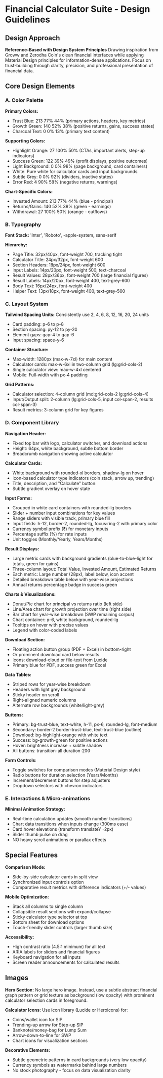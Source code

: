 # Financial Calculator Suite - Design Guidelines

## Design Approach
**Reference-Based with Design System Principles**
Drawing inspiration from Groww and Zerodha Coin's clean financial interfaces while applying Material Design principles for information-dense applications. Focus on trust-building through clarity, precision, and professional presentation of financial data.

## Core Design Elements

### A. Color Palette

**Primary Colors:**
- Trust Blue: 213 77% 44% (primary actions, headers, key metrics)
- Growth Green: 140 52% 38% (positive returns, gains, success states)
- Charcoal Text: 0 0% 13% (primary text content)

**Supporting Colors:**
- Highlight Orange: 27 100% 50% (CTAs, important alerts, step-up indicators)
- Success Green: 122 39% 49% (profit displays, positive outcomes)
- Light Background: 0 0% 98% (page background, card containers)
- White: Pure white for calculator cards and input backgrounds
- Subtle Grey: 0 0% 92% (dividers, inactive states)
- Error Red: 4 90% 58% (negative returns, warnings)

**Chart-Specific Colors:**
- Invested Amount: 213 77% 44% (blue - principal)
- Returns/Gains: 140 52% 38% (green - earnings)
- Withdrawal: 27 100% 50% (orange - outflows)

### B. Typography

**Font Stack:** 'Inter', 'Roboto', -apple-system, sans-serif

**Hierarchy:**
- Page Title: 32px/40px, font-weight 700, tracking tight
- Calculator Title: 24px/32px, font-weight 600
- Section Headers: 18px/24px, font-weight 600
- Input Labels: 14px/20px, font-weight 500, text-charcoal
- Result Values: 28px/36px, font-weight 700 (large financial figures)
- Result Labels: 14px/20px, font-weight 400, text-grey-600
- Body Text: 16px/24px, font-weight 400
- Helper Text: 13px/18px, font-weight 400, text-grey-500

### C. Layout System

**Tailwind Spacing Units:** Consistently use 2, 4, 6, 8, 12, 16, 20, 24 units
- Card padding: p-6 to p-8
- Section spacing: py-12 to py-20
- Element gaps: gap-4 to gap-6
- Input spacing: space-y-6

**Container Structure:**
- Max-width: 1280px (max-w-7xl) for main content
- Calculator cards: max-w-6xl in two-column grid (lg:grid-cols-2)
- Single calculator view: max-w-4xl centered
- Mobile: Full-width with px-4 padding

**Grid Patterns:**
- Calculator selection: 4-column grid (md:grid-cols-2 lg:grid-cols-4)
- Input/Output split: 2-column (lg:grid-cols-5, input col-span-2, results col-span-3)
- Result metrics: 3-column grid for key figures

### D. Component Library

**Navigation Header:**
- Fixed top bar with logo, calculator switcher, and download actions
- Height: 64px, white background, subtle bottom border
- Breadcrumb navigation showing active calculator

**Calculator Cards:**
- White background with rounded-xl borders, shadow-lg on hover
- Icon-based calculator type indicators (coin stack, arrow up, trending)
- Title, description, and "Calculate" button
- Subtle gradient overlay on hover state

**Input Forms:**
- Grouped in white card containers with rounded-lg borders
- Slider + number input combinations for key values
- Range sliders with visible track, primary blue fill
- Input fields: h-12, border-2, rounded-lg, focus:ring-2 with primary color
- Currency symbol prefix (₹) for monetary inputs
- Percentage suffix (%) for rate inputs
- Unit toggles (Monthly/Yearly, Years/Months)

**Result Displays:**
- Large metric cards with background gradients (blue-to-blue-light for totals, green for gains)
- Three-column layout: Total Value, Invested Amount, Estimated Returns
- Each metric: Large number (28px), label below, icon accent
- Detailed breakdown table below with year-wise projections
- Annual returns percentage badge in success green

**Charts & Visualizations:**
- Donut/Pie chart for principal vs returns ratio (left side)
- Line/Area chart for growth projection over time (right side)
- Bar chart for year-wise breakdown (SWP remaining corpus)
- Chart container: p-6, white background, rounded-lg
- Tooltips on hover with precise values
- Legend with color-coded labels

**Download Section:**
- Floating action button group (PDF + Excel) in bottom-right
- Or prominent download card below results
- Icons: download-cloud or file-text from Lucide
- Primary blue for PDF, success green for Excel

**Data Tables:**
- Striped rows for year-wise breakdown
- Headers with light grey background
- Sticky header on scroll
- Right-aligned numeric columns
- Alternate row backgrounds (white/light-grey)

**Buttons:**
- Primary: bg-trust-blue, text-white, h-11, px-6, rounded-lg, font-medium
- Secondary: border-2 border-trust-blue, text-trust-blue (outline)
- Download: bg-highlight-orange with white text
- Success: bg-growth-green for positive actions
- Hover: brightness increase + subtle shadow
- All buttons: transition-all duration-200

**Form Controls:**
- Toggle switches for comparison modes (Material Design style)
- Radio buttons for duration selection (Years/Months)
- Increment/decrement buttons for step adjusters
- Dropdown selectors with chevron indicators

### E. Interactions & Micro-animations

**Minimal Animation Strategy:**
- Real-time calculation updates (smooth number transitions)
- Chart data transitions when inputs change (300ms ease)
- Card hover elevations (transform translateY -2px)
- Slider thumb pulse on drag
- NO heavy scroll animations or parallax effects

## Special Features

**Comparison Mode:**
- Side-by-side calculator cards in split view
- Synchronized input controls option
- Comparative result metrics with difference indicators (+/- values)

**Mobile Optimization:**
- Stack all columns to single column
- Collapsible result sections with expand/collapse
- Sticky calculator type selector at top
- Bottom sheet for download options
- Touch-friendly slider controls (larger thumb size)

**Accessibility:**
- High contrast ratio (4.5:1 minimum) for all text
- ARIA labels for sliders and financial figures
- Keyboard navigation for all inputs
- Screen reader announcements for calculated results

## Images

**Hero Section:** 
No large hero image. Instead, use a subtle abstract financial graph pattern or grid texture as background (low opacity) with prominent calculator selection cards in foreground.

**Calculator Icons:**
Use icon library (Lucide or Heroicons) for:
- Coins/wallet icon for SIP
- Trending-up arrow for Step-up SIP
- Banknote/money-bag for Lump Sum
- Arrow-down-to-line for SWP
- Chart icons for visualization sections

**Decorative Elements:**
- Subtle geometric patterns in card backgrounds (very low opacity)
- Currency symbols as watermarks behind large numbers
- No stock photography - focus on data visualization clarity